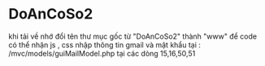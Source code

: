 # DoAnCoSo2
khi tải về nhớ đổi tên thư mục gốc từ "DoAnCoSo2" thành "www" để code có thể nhận js , css 
nhập thông tin gmail và mật khẩu tại : /mvc/models/guiMailModel.php tại các dòng 15,16,50,51

